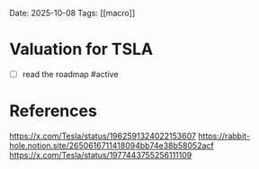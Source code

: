 Date: 2025-10-08
Tags: [[macro]]

# Valuation for TSLA

- [ ] read the roadmap #active

# References
https://x.com/Tesla/status/1962591324022153607
https://rabbit-hole.notion.site/2650616711418094bb74e38b58052acf
https://x.com/Tesla/status/1977443755256111109